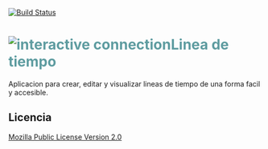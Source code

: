 

[![Build Status](https://app.travis-ci.com/mendezigna/linea-de-tiempo.svg?branch=main)](https://app.travis-ci.com/mendezigna/linea-de-tiempo)




<p style="clear: both;"><h1 style="color: #5e9ca0;"><img style="float: left;" src="https://user-images.githubusercontent.com/40266351/133190613-73822ed0-a8a9-400a-bad2-ce69fd9ac5dc.png" alt="interactive connection" /> Linea de tiempo</h1></p>

Aplicacion para crear, editar y visualizar lineas de tiempo de una forma facil y accesible.


## Licencia

[Mozilla Public License Version 2.0](https://github.com/mendezigna/linea-de-tiempo/blob/main/LICENSE)

<!--
![timeline-logo](https://user-images.githubusercontent.com/40266351/133190613-73822ed0-a8a9-400a-bad2-ce69fd9ac5dc.png)
Que haces mirando esto? Chusma!-->
